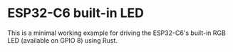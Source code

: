 # ESP32-C6 built-in LED

This is a minimal working example for driving the ESP32-C6's built-in RGB LED (available on GPIO 8) using Rust.